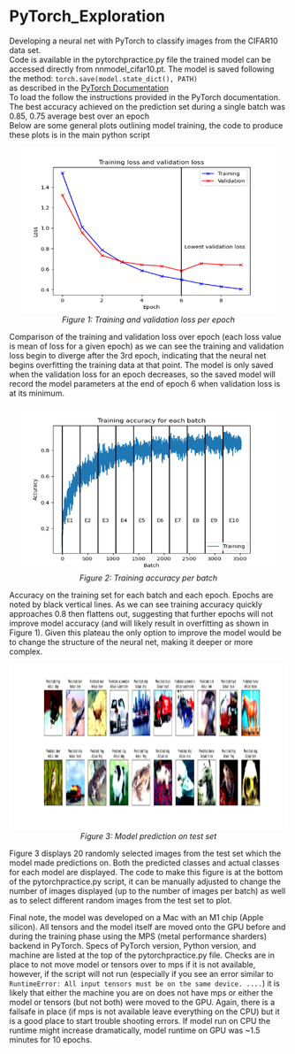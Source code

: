 # PyTorch_Exploration
Developing a neural net with PyTorch to classify images from the CIFAR10 data set.  
Code is available in the pytorchpractice.py file the trained model can be accessed directly from nnmodel_cifar10.pt. 
The model is saved following the method: ```torch.save(model.state_dict(), PATH)```  
as described in the [PyTorch Documentation](https://pytorch.org/tutorials/beginner/saving_loading_models.html)  
To load the follow the instructions provided in the PyTorch documentation.  
The best accuracy achieved on the prediction set during a single batch was 0.85, 0.75 average best over an epoch  
Below are some general plots outlining model training, the code to produce these plots is in the main python script

[//]: <> 'cite a figure in HTML style'
<p align="center">
 <img src="figures/nnmodel_loss.png" height="300" width="460"/>
    <br>
    <em>Figure 1: Training and validation loss per epoch</em>
</p>
Comparison of the training and validation loss over epoch (each loss value is mean of loss for a given epoch) as we can see the training and validation loss begin to diverge after the 3rd epoch, indicating that the neural net begins overfitting the training data at that point. The model is only saved when the validation loss for an epoch decreases, so the saved model will record the model parameters at the end of epoch 6 when validation loss is at its minimum.
<p align="center">
 <img src="figures/nnmodel_accuracy.png" height="300" width="460"/>
    <br>
    <em>Figure 2: Training accuracy per batch</em>
</p>
Accuracy on the training set for each batch and each epoch. Epochs are noted by black vertical lines. As we can see training accuracy quickly approaches 0.8 then flattens out, suggesting that further epochs will not improve model accuracy (and will likely result in overfitting as shown in Figure 1). Given this plateau the only option to improve the model would be to change the structure of the neural net, making it deeper or more complex.
<p align="center">
 <img src="figures/test_images_pred_actual.png"  height="300" width="1200"/>
    <br>
    <em>Figure 3: Model prediction on test set</em>
</p>
Figure 3 displays 20 randomly selected images from the test set which the model made predictions on. Both the predicted classes and actual classes for each model are displayed. The code to make this figure is at the bottom of the pytorchpractice.py script, it can be manually adjusted to change the number of images displayed (up to the number of images per batch) as well as to select different random images from the test set to plot.

Final note, the model was developed on a Mac with an M1 chip (Apple silicon). All tensors and the model itself are moved onto the GPU before and during the training phase using the MPS (metal performance sharders) backend in PyTorch. Specs of PyTorch version, Python version, and machine are listed at the top of the pytorchpractice.py file. Checks are in place to not move model or tensors over to mps if it is not available, however, if the script will not run (especially if you see an error similar to ```RuntimeError: All input tensors must be on the same device. ....```) it is likely that either the machine you are on does not have mps or either the model or tensors (but not both) were moved to the GPU. Again, there is a failsafe in place (if mps is not available leave everything on the CPU) but it is a good place to start trouble shooting errors. If model run on CPU the runtime might increase dramatically, model runtime on GPU was ~1.5 minutes for 10 epochs.
